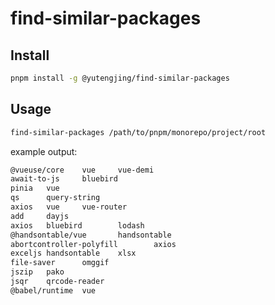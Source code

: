 # find-similar-packages

## Install

```sh
pnpm install -g @yutengjing/find-similar-packages
```

## Usage

```sh
find-similar-packages /path/to/pnpm/monorepo/project/root
```

example output:

```txt
@vueuse/core    vue     vue-demi
await-to-js     bluebird
pinia   vue
qs      query-string
axios   vue     vue-router
add     dayjs
axios   bluebird        lodash
@handsontable/vue       handsontable
abortcontroller-polyfill        axios
exceljs handsontable    xlsx
file-saver      omggif
jszip   pako
jsqr    qrcode-reader
@babel/runtime  vue
```
